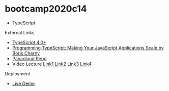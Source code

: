 # bootcamp2020c14
* TypeScript

External Links
* [TypeScript 4.0+](https://www.typescriptlang.org/download)
* [Programming TypeScript: Making Your JavaScript Applications Scale by Boris Cherny](https://www.amazon.com/Programming-TypeScript-Making-JavaScript-Applications/dp/1492037656/ref=sr_1_1)
* [Panacloud Repo](https://github.com/panacloud-modern-global-apps/learn-typescript)
* Video Lecture [Link1](https://www.youtube.com/watch?v=dVKnwn44U7w&ab_channel=PanacloudServerlessSaaSTraining) [Link2](https://www.facebook.com/zeeshanhanif/videos/10223895728525979/) [Link3](https://www.youtube.com/watch?v=xMRyGAqnPEU&ab_channel=PanacloudServerlessSaaSTraininginUrdu) [Link4](https://www.facebook.com/zeeshanhanif/videos/10223906321590799)

Deployment
* [Live Demo](http://hassanalikhan-bc2020c14.surge.sh/)
